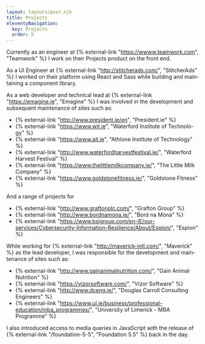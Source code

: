 ```yaml
---
layout: layouts/post.njk
title: Projects
eleventyNavigation:
  key: Projects
  order: 5
---
```


Currently as an engineer at {% external-link "https://wwww.teamwork.com", "Teamwork" %} I work on their Projects product on the front end.

As a UI Engi­neer at {% external-link "http://stitcherads.com/", "Stitcher­Ads" %} I work­ed on their platform using React and Sass while build­ing and main­tain­ing a com­po­nent library.

As a web devel­op­er and tech­ni­cal lead at {% external-link "https://emagine.ie", "Emag­ine" %} I was involved in the devel­op­ment and sub­se­quent main­te­nance of sites such as:

 - {% external-link "http://www.president.ie/en", "Pres​i​dent​.ie" %}
 - {% external-link "https://www.wit.ie", "Water­ford Insti­tute of Tech­nol­o­gy" %}
 - {% external-link "https://www.ait.ie", "Athlone Insti­tute of Tech­nol­o­gy" %}
 - {% external-link "http://www.waterfordharvestfestival.ie/", "Water­ford Har­vest Fes­ti­val" %}
 - {% external-link "https://www.thelittlemilkcompany.ie/", "The Little Milk Company" %}
 - {% external-link "https://www.goldstonefitness.ie/", "Goldstone Fitness" %}

And a range of projects for

- {% external-link "http://www.graftonplc.com/", "Grafton Group" %}
- {% external-link "http://www.bordnamona.ie/", "Bord na Móna" %}
- {% external-link "https://www.bsigroup.com/en-IE/our-services/Cybersecurity-Information-Resilience/About/Espion/", "Espi­on" %}

While work­ing for {% external-link "http://maverick-intl.com/", "Mav­er­ick" %} as the lead devel­op­er, I was respon­si­ble for the devel­op­ment and main­te­nance of sites such as:

- {% external-link "http://www.gainanimalnutrition.com/", "Gain Ani­mal Nutri­tion" %}
- {% external-link "https://vizorsoftware.com/", "Vizor Soft­ware" %}
- {% external-link "http://www.dceng.ie/", "Dou­glas Car­roll Con­sult­ing Engi­neers" %}
- {% external-link "https://www.ul.ie/business/professional-education/mba_programmes/", "University of Limerick - MBA Programme" %}

I also intro­duced access to media queries in JavaScript with the release of {% external-link "/foundation-5-5", "Foun­da­tion 5.5" %} back in the day.

